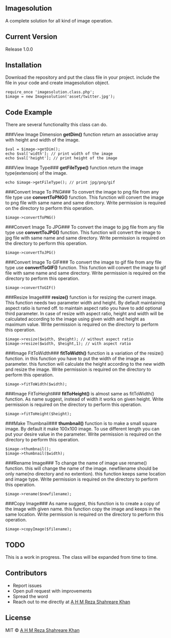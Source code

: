 ## Imagesolution

A complete solution for all kind of image operation. 

## Current Version

Release 1.0.0

## Installation

Download the repository and put the class file in your project. include the file in your code and create imagesolution object.
````
require_once 'imagesolution.class.php';
$image = new Imagesolution('asset/twitter.jpg');
````

## Code Example

There are several functionality this class can do.

###View Image Dimension
**getDim()** function return an associative array with height and width of the image.
```
$val = $image->getDim();
echo $val['width']; // print width of the image
echo $val['height']; // print height of the image

```
 
###View Image Type###
**getFileType()** function return the image type(extension) of the image.

```
echo $image->getFileType(); // print jpg/png/gif

```

###Convert Image To PNG###
To convert the image to png file from any file type use **convertToPNG()** function. This function will convert the image to png file with same name and same directory. Write permission is required on the directory to perform this operation.

```
$image->convertToPNG()

```
###Convert Image To JPG###
 To convert the image to jpg file from any file type use **convertToJPG()** function. This function will convert the image to jpg file with same name and same directory. Write permission is required on the directory to perform this operation.

```
$image->convertToJPG()

```
###Convert Image To GIF###
 To convert the image to gif file from any file type use **convertToGIF()** function. This function will convert the image to gif file with same name and same directory. Write permission is required on the directory to perform this operation.

```
$image->convertToGIF()

```
###Resize Image###
**resize()** function is for resizing the current image. This function needs two parameter width and height. By default maintaining aspect ratio is turned off. to maintain aspect ratio you have to add optional third parameter. In case of resize with aspect ratio, height and width will be calculated according to the image using given width and height as maximum value. Write permission is required on the directory to perform this operation.

```
$image->resize($width, $height); // without aspect ratio
$image->resize($width, $height,1); // with aspect ratio

```
###Image FitToWidth###
 **fitToWidth()** function is a variation of the resize() function. in this function you have to put the width of the image as parameter. this function will calculate the height according to the new width and resize the image. Write permission is required on the directory to perform this operation.

```
$image->fitToWidth($width);

```
###Image FitToHeight###
 **fitToHeight()** is almost same as fitToWidth() function. As name suggest, instead of width it works on given height. Write permission is required on the directory to perform this operation.
```
$image->fitToHeight($height);

```
###Make Thumbnail###
 **thumbnail()** function is to make a  small square image. By default it make 100x100 image. To use different length you can put your desire value in the parameter. Write permission is required on the directory to perform this operation.

```
$image->thumbnail();
$image->thumbnail($width);

```
###Rename Image###
 To change the name of image use rename() function. this will change the name of the image. newfilename should be only name(no directory and no extention). this function keeps same location and image type. Write permission is required on the directory to perform this operation.
```
$image->rename($newfilename);

```
###Copy Image###
As name suggest, this function is to create a copy  of the image with given name. this function copy the image and keeps in the same location. Write permission is required on the directory to perform this operation.
```
$image->copyImage($filename);

```


## TODO

This is a work in progress. The class will be expanded from time to time.

## Contributors

- Report issues
- Open pull request with improvements
- Spread the word
- Reach out to me directly at [A H M Reza Shahreare Khan](http://www.shahreare.me)

## License

MIT © [A H M Reza Shahreare Khan](http://www.shahreare.me)
